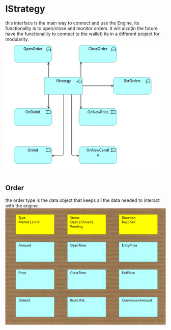 ﻿# IStrategy
this interface is the main way to connect and use the Engine.
its functionality is to open/close and monitor orders.
it will also(in the future have the functionality to connect to the wallet)
its in a different project for modularity.
![Img 638903030358559354](img_638903030358559354.png)
## Order
the order type is the data object that keeps all the data needed to interact with the engine.
![Img 638903031416548316](img_638903031416548316.png)